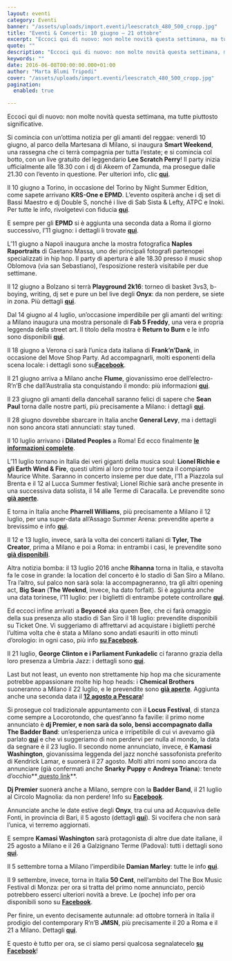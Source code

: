 ```yaml
---
layout: eventi
category: Eventi
banner: "/assets/uploads/import.eventi/leescratch_480_500_cropp.jpg"
title: "Eventi & Concerti: 10 giugno – 21 ottobre"
excerpt: "Eccoci qui di nuovo: non molte novità questa settimana, ma tutte piuttosto significative. Si comincia con un’ottima notizia per gli amanti del reggae: venerdì 10 giugno, al parco della Martesana di Milano, si inaugura Smart Weekend, una rassegna che ci terrà compagnia per tutta l’estate; e si comincia col botto, con un live gratuito del [&hellip"
quote: ""
description: "Eccoci qui di nuovo: non molte novità questa settimana, ma tutte piuttosto significative. Si comincia con un’ottima notizia per gli amanti del reggae: venerdì 10 giugno, al parco della Martesana di Milano, si inaugura Smart Weekend, una rassegna che ci terrà compagnia per tutta l’estate; e si comincia col botto, con un live gratuito del [&hellip"
keywords: ""
date: 2016-06-08T00:00:00.000+01:00
author: "Marta Blumi Tripodi"
cover: "/assets/uploads/import.eventi/leescratch_480_500_cropp.jpg"
pagination:
  enabled: true

---
```


Eccoci qui di nuovo: non molte novità questa settimana, ma tutte piuttosto significative.

Si comincia con un’ottima notizia per gli amanti del reggae: venerdì 10 giugno, al parco della Martesana di Milano, si inaugura **Smart Weekend**, una rassegna che ci terrà compagnia per tutta l’estate; e si comincia col botto, con un live gratuito del leggendario **Lee Scratch Perry**! Il party inizia ufficialmente alle 18.30 con i dj di Akeem of Zamunda, ma prosegue dalle 21.30 con l’evento in questione. Per ulteriori info, clic [**qui**](https://www.facebook.com/events/288451394832279/).

Il 10 giugno a Torino, in occasione del Torino by Night Summer Edition, come sapete arrivano **KRS-One e EPMD**. L’evento ospiterà anche i dj set di Bassi Maestro e dj Double S, nonché i live di Sab Sista & Lefty, ATPC e Inoki. Per tutte le info, rivolgetevi con fiducia [**qui**](https://www.facebook.com/events/108250062921038/).

E sempre per gli **EPMD** si è aggiunta una seconda data a Roma il giorno successivo, l’11 giugno: i dettagli li trovate [**qui**](https://www.facebook.com/events/130496314023006/).

L’11 giugno a Napoli inaugura anche la mostra fotografica **Naples Raportraits** di Gaetano Massa, uno dei principali fotografi partenopei specializzati in hip hop. Il party di apertura è alle 18.30 presso il music shop Oblomova (via san Sebastiano), l’esposizione resterà visitabile per due settimane.

Il 12 giugno a Bolzano si terrà **Playground 2k16**: torneo di basket 3vs3, b-boying, writing, dj set e pure un bel live degli **Onyx**: da non perdere, se siete in zona. Più dettagli [**qui**](https://www.facebook.com/events/565009776992886/).

Dal 14 giugno al 4 luglio, un’occasione imperdibile per gli amanti del writing: a Milano inaugura una mostra personale di **Fab 5 Freddy**, una vera e propria leggenda della street art. Il titolo della mostra è **Return to Burn** e le info sono disponibili [**qui**](https://www.facebook.com/events/1164239230266477/).

Il 18 giugno a Verona ci sarà l’unica data italiana di **Frank’n’Dank**, in occasione del Move Shop Party. Ad accompagnarli, molti esponenti della scena locale: i dettagli sono su[**Facebook**](https://www.facebook.com/events/1104986469548301/).

Il 21 giugno arriva a Milano anche **Flume**, giovanissimo eroe dell’electro-R’n’B che dall’Australia sta conquistando il mondo: più informazioni [**qui**](https://www.facebook.com/events/547476328710854/).

Il 23 giugno gli amanti della dancehall saranno felici di sapere che **Sean Paul** torna dalle nostre parti, più precisamente a Milano: i dettagli **[qui](https://www.facebook.com/events/1568012920176917/)**.

Il 28 giugno dovrebbe sbarcare in Italia anche **General Levy**, ma i dettagli non sono ancora stati annunciati: stay tuned.

Il 10 luglio arrivano i **Dilated Peoples** a Roma! Ed ecco finalmente [**le informazioni complete**](https://www.facebook.com/events/1720483704882997/).

L’11 luglio tornano in Italia dei veri giganti della musica soul: **Lionel Richie e gli Earth Wind & Fire**, questi ultimi al loro primo tour senza il compianto Maurice White. Saranno in concerto insieme per due date, l’11 a Piazzola sul Brenta e il 12 al Lucca Summer festival; Lionel Richie sarà anche presente in una successiva data solista, il 14 alle Terme di Caracalla. Le prevendite sono **[già aperte](http://www.ticketone.it/tickets.html?affiliate=IGA&doc=erdetaila&fun=erdetail&erid=1582338&includeOnlybookable=true&xtor=SEC-303030332-GOO)**.

E torna in Italia anche **Pharrell Williams**, più precisamente a Milano il 12 luglio, per una super-data all’Assago Summer Arena: prevendite aperte a brevissimo e info **[qui](https://www.facebook.com/events/218761501834997/)**.

Il 12 e 13 luglio, invece, sarà la volta dei concerti italiani di **Tyler, The Creator**, prima a Milano e poi a Roma: in entrambi i casi, le prevendite sono **[già disponibili](http://www.vivoconcerti.com/artisti/tyler-the-creator)**.

Altra notizia bomba: il 13 luglio 2016 anche **Rihanna** torna in Italia, e stavolta fa le cose in grande: la location del concerto è lo stadio di San Siro a Milano. Tra l’altro, sul palco non sarà sola: la accompagneranno, tra gli altri opening act, **Big Sean** (**The Weeknd**, invece, ha dato forfait). Si è aggiunta anche una data torinese, l’11 luglio: per i biglietti di entrambe potete controllare **[qui](https://www.livenation.it/show/788444/rihanna-anti-world-tour/milano/2016-07-13/it)**.

Ed eccoci infine arrivati a **Beyoncé** aka queen Bee, che ci farà omaggio della sua presenza allo stadio di San Siro il 18 luglio: prevendite disponibili su Ticket One. Vi suggeriamo di affrettarvi ad acquistare i biglietti perché l’ultima volta che è stata a Milano sono andati esauriti in otto minuti d’orologio: in ogni caso, più info **[su Facebook](https://www.facebook.com/events/1668905290064018/)**.

Il 21 luglio, **George Clinton e i Parliament Funkadelic** ci faranno grazia della loro presenza a Umbria Jazz: i dettagli sono **[qui](http://www.umbriajazz.com/pagine/15-luglio)**.

Last but not least, un evento non strettamente hip hop ma che sicuramente potrebbe appassionare molte hip hop heads: i **Chemical Brothers** suoneranno a Milano il 22 luglio, e le prevendite sono **[già aperte](http://www.ticketone.it/the-chemical-brothers-biglietti.html?affiliate=ITT&doc=artistPages/tickets&fun=artist&action=tickets&kuid=458808)**. Aggiunta anche una seconda data il **[12 agosto a Pescara](http://www.circolomagnolia.it/evento/3226/B-REAL-of-CYPRESS-HILL-DEMRICK-RODIGAN-and-more)**!

Si prosegue col tradizionale appuntamento con il **Locus Festival**, di stanza come sempre a Locorotondo, che quest’anno fa faville: il primo nome annunciato è **dj Premier, e non sarà da solo, bensì accompagnato dalla The Badder Band**: un’esperienza unica e irripetibile di cui vi avevamo già parlato **[qui](https://hotmc.com/dj-premier-e-in-tour-con-una-band-ecco-il-video-della-loro-performance/)** e che vi suggeriamo di non perdervi per nulla al mondo, la data da segnare è il 23 luglio. Il secondo nome annunciato, invece, è **Kamasi Washington**, giovanissima leggenda del jazz nonché sassofonista preferito di Kendrick Lamar, e suonerà il 27 agosto. Molti altri nomi sono ancora da annunciare (già confermati anche **Snarky Puppy** e **Andreya Triana**): tenete d’occhio**[ questo link](http://www.locusfestival.it/)**.

**Dj Premier** suonerà anche a Milano, sempre con la **Badder Band**, il 21 luglio al Circolo Magnolia: da non perdere! Info su [**Facebook**](https://www.facebook.com/events/1767296840166808/).

Annunciate anche le date estive degli **Onyx**, tra cui una ad Acquaviva delle Fonti, in provincia di Bari, il 5 agosto (dettagli [**qui**](https://www.facebook.com/events/239819466383349/)). Si vocifera che non sarà l’unica, vi terremo aggiornati.

E sempre **Kamasi Washington** sarà protagonista di altre due date italiane, il 25 agosto a Milano e il 26 a Galzignano Terme (Padova): tutti i dettagli sono **[qui](http://www.radarconcerti.com/)**.

Il 5 settembre torna a Milano l’imperdibile **Damian Marley**: tutte le info [**qui**](https://www.facebook.com/events/1675587356042699/).

Il 9 settembre, invece, torna in Italia **50 Cent**, nell’ambito del The Box Music Festival di Monza: per ora si tratta del primo nome annunciato, perciò potrebbero esserci ulteriori novità a breve. Le (poche) info per ora disponibili sono su [**Facebook**](https://www.facebook.com/events/1005890956169275/).

Per finire, un evento decisamente autunnale: ad ottobre tornerà in Italia il prodigio del contemporary R’n’B **JMSN**, più precisamente il 20 a Roma e il 21 a Milano. Dettagli [**qui**](http://www.radarconcerti.com/jmsn-nuovo-album-e-due-date-in-italia-ad-ottobre/).

E questo è tutto per ora, se ci siamo persi qualcosa segnalatecelo **[su Facebook](https://www.facebook.com/hotmcmag/)**!